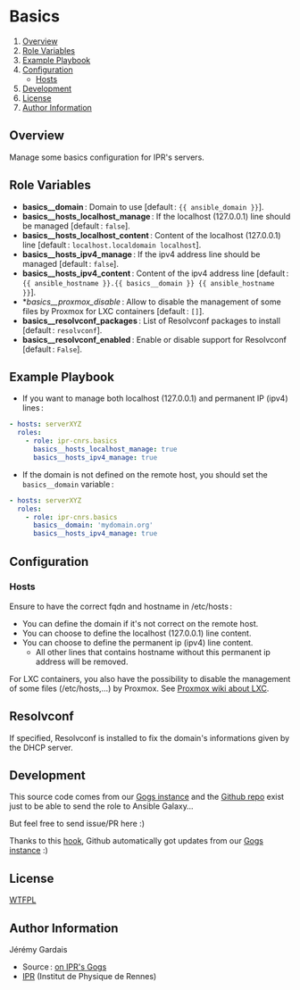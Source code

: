 # Basics

1. [Overview](#overview)
2. [Role Variables](#role-variables)
3. [Example Playbook](#example-playbook)
4. [Configuration](#configuration)
    * [Hosts](#hosts)
5. [Development](#development)
6. [License](#license)
7. [Author Information](#author-information)

## Overview

Manage some basics configuration for IPR's servers.

## Role Variables

* **basics__domain** : Domain to use [default : `{{ ansible_domain }}`].
* **basics__hosts_localhost_manage** : If the localhost (127.0.0.1) line should be managed [default : `false`].
* **basics__hosts_localhost_content** : Content of the localhost (127.0.0.1) line [default : `localhost.localdomain localhost`].
* **basics__hosts_ipv4_manage** : If the ipv4 address line should be managed [default : `false`].
* **basics__hosts_ipv4_content** : Content of the ipv4 address line [default : `{{ ansible_hostname }}.{{ basics__domain }} {{ ansible_hostname }}`].
* **basics__proxmox_*disable** : Allow to disable the management of some files by Proxmox for LXC containers [default : `[]`].
* **basics__resolvconf_packages** : List of Resolvconf packages to install [default : `resolvconf`].
* **basics__resolvconf_enabled** : Enable or disable support for Resolvconf [default : `False`].

## Example Playbook

* If you want to manage both localhost (127.0.0.1) and permanent IP (ipv4) lines :

``` yml
- hosts: serverXYZ
  roles:
    - role: ipr-cnrs.basics
      basics__hosts_localhost_manage: true
      basics__hosts_ipv4_manage: true
```

* If the domain is not defined on the remote host, you should set the `basics__domain` variable :

``` yml
- hosts: serverXYZ
  roles:
    - role: ipr-cnrs.basics
      basics__domain: 'mydomain.org'
      basics__hosts_ipv4_manage: true
````

## Configuration

### Hosts

Ensure to have the correct fqdn and hostname in /etc/hosts :
- You can define the domain if it's not correct on the remote host.
- You can choose to define the localhost (127.0.0.1) line content.
- You can choose to define the permanent ip (ipv4) line content.
  - All other lines that contains hostname without this permanent ip address will be removed.

For LXC containers, you also have the possibility to disable the management of some files (/etc/hosts,…) by Proxmox. See [Proxmox wiki about LXC][wiki proxmox lxc].

## Resolvconf

If specified, Resolvconf is installed to fix the domain's informations given by the DHCP server.

## Development

This source code comes from our [Gogs instance][basics source] and the [Github repo][basics github] exist just to be able to send the role to Ansible Galaxy…

But feel free to send issue/PR here :)

Thanks to this [hook][gogs to github hook], Github automatically got updates from our [Gogs instance][basics source] :)

## License

[WTFPL][wtfpl website]

## Author Information

Jérémy Gardais
* Source : [on IPR's Gogs][basics source]
* [IPR][ipr website] (Institut de Physique de Rennes)

[gogs to github hook]: https://stackoverflow.com/a/21998477
[basics source]: https://git.ipr.univ-rennes1.fr/cellinfo/ansible.basics
[basics github]: https://github.com/ipr-cnrs/basics
[wtfpl website]: http://www.wtfpl.net/about/
[ipr website]: https://ipr.univ-rennes1.fr/
[wiki proxmox lxc]: https://pve.proxmox.com/wiki/Linux_Container#_guest_operating_system_configuration
